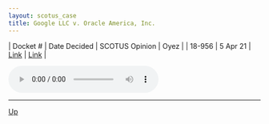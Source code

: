 ```yaml
---
layout: scotus_case
title: Google LLC v. Oracle America, Inc.
---
```


| Docket # | Date Decided | SCOTUS Opinion | Oyez |
| 18-956 | 5 Apr 21 | [Link](https://www.supremecourt.gov/opinions/20pdf/593us1r26_f29g.pdf) | [Link](https://www.oyez.org/cases/2020/18-956) |

<audio controls>
   <source src='./resources/18-956.mp3' type='audio/mpeg'>
</audio>

<object data='./resources/18-956.pdf' type='application/pdf'></object>

---

[Up](./README.md)